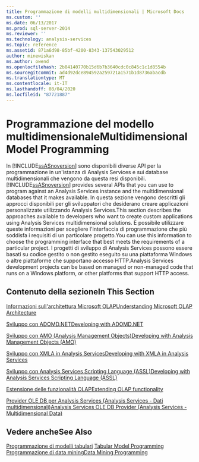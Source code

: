 ```yaml
---
title: Programmazione di modelli multidimensionali | Microsoft Docs
ms.custom: ''
ms.date: 06/13/2017
ms.prod: sql-server-2014
ms.reviewer: ''
ms.technology: analysis-services
ms.topic: reference
ms.assetid: 871a6d98-85bf-4200-8343-137543029512
author: minewiskan
ms.author: owend
ms.openlocfilehash: 2b84140770b15d6b7b3640cdc0c845c1c1d8554b
ms.sourcegitcommit: ad4d92dce894592a259721a1571b1d8736abacdb
ms.translationtype: MT
ms.contentlocale: it-IT
ms.lasthandoff: 08/04/2020
ms.locfileid: "87721887"
---
```

# <a name="multidimensional-model-programming"></a><span data-ttu-id="ee073-102">Programmazione del modello multidimensionale</span><span class="sxs-lookup"><span data-stu-id="ee073-102">Multidimensional Model Programming</span></span>
  <span data-ttu-id="ee073-103">In [!INCLUDE[ssASnoversion](../../includes/ssasnoversion-md.md)] sono disponibili diverse API per la programmazione in un'istanza di Analysis Services e sui database multidimensionali che vengono da questa resi disponibili.</span><span class="sxs-lookup"><span data-stu-id="ee073-103">[!INCLUDE[ssASnoversion](../../includes/ssasnoversion-md.md)] provides several APIs that you can use to program against an Analysis Services instance and the multidimensional databases that it makes available.</span></span> <span data-ttu-id="ee073-104">In questa sezione vengono descritti gli approcci disponibili per gli sviluppatori che desiderano creare applicazioni personalizzate utilizzando Analysis Services.</span><span class="sxs-lookup"><span data-stu-id="ee073-104">This section describes the approaches available to developers who want to create custom applications using Analysis Services multidimensional solutions.</span></span> <span data-ttu-id="ee073-105">È possibile utilizzare queste informazioni per scegliere l'interfaccia di programmazione che più soddisfa i requisiti di un particolare progetto.</span><span class="sxs-lookup"><span data-stu-id="ee073-105">You can use this information to choose the programming interface that best meets the requirements of a particular project.</span></span> <span data-ttu-id="ee073-106">I progetti di sviluppo di Analysis Services possono essere basati su codice gestito o non gestito eseguito su una piattaforma Windows o altre piattaforme che supportano accesso HTTP.</span><span class="sxs-lookup"><span data-stu-id="ee073-106">Analysis Services development projects can be based on managed or non-managed code that runs on a Windows platform, or other platforms that support HTTP access.</span></span>  
  
## <a name="in-this-section"></a><span data-ttu-id="ee073-107">Contenuto della sezione</span><span class="sxs-lookup"><span data-stu-id="ee073-107">In This Section</span></span>  
 [<span data-ttu-id="ee073-108">Informazioni sull'architettura Microsoft OLAP</span><span class="sxs-lookup"><span data-stu-id="ee073-108">Understanding Microsoft OLAP Architecture</span></span>](olap-physical/understanding-microsoft-olap-architecture.md)  
  
 [<span data-ttu-id="ee073-109">Sviluppo con ADOMD.NET</span><span class="sxs-lookup"><span data-stu-id="ee073-109">Developing with ADOMD.NET</span></span>](https://docs.microsoft.com/bi-reference/adomd/developing-with-adomd-net)  
  
 [<span data-ttu-id="ee073-110">Sviluppo con AMO &#40;Analysis Management Objects&#41;</span><span class="sxs-lookup"><span data-stu-id="ee073-110">Developing with Analysis Management Objects &#40;AMO&#41;</span></span>](https://docs.microsoft.com/bi-reference/amo/developing-with-analysis-management-objects-amo)  
  
 [<span data-ttu-id="ee073-111">Sviluppo con XMLA in Analysis Services</span><span class="sxs-lookup"><span data-stu-id="ee073-111">Developing with XMLA in Analysis Services</span></span>](../multidimensional-models-scripting-language-assl-xmla/developing-with-xmla-in-analysis-services.md)  
  
 [<span data-ttu-id="ee073-112">Sviluppo con Analysis Services Scripting Language &#40;ASSL&#41;</span><span class="sxs-lookup"><span data-stu-id="ee073-112">Developing with Analysis Services Scripting Language &#40;ASSL&#41;</span></span>](scripting-language-assl/developing-with-analysis-services-scripting-language-assl.md)  
  
 [<span data-ttu-id="ee073-113">Estensione delle funzionalità OLAP</span><span class="sxs-lookup"><span data-stu-id="ee073-113">Extending OLAP functionality</span></span>](extending-olap/extending-olap-functionality.md)  
  
 [<span data-ttu-id="ee073-114">Provider OLE DB per Analysis Services &#40;Analysis Services - Dati multidimensionali&#41;</span><span class="sxs-lookup"><span data-stu-id="ee073-114">Analysis Services OLE DB Provider &#40;Analysis Services - Multidimensional Data&#41;</span></span>](../dev-guide/analysis-services-ole-db-provider-analysis-services-multidimensional-data.md)  
  
## <a name="see-also"></a><span data-ttu-id="ee073-115">Vedere anche</span><span class="sxs-lookup"><span data-stu-id="ee073-115">See Also</span></span>  
 <span data-ttu-id="ee073-116">[Programmazione di modelli tabulari](../tabular-model-programming-compatibility-levels-1050-1103/tabular-model-programming-for-compatibility-levels-1050-through-1103.md) </span><span class="sxs-lookup"><span data-stu-id="ee073-116">[Tabular Model Programming](../tabular-model-programming-compatibility-levels-1050-1103/tabular-model-programming-for-compatibility-levels-1050-through-1103.md) </span></span>  
 [<span data-ttu-id="ee073-117">Programmazione di data mining</span><span class="sxs-lookup"><span data-stu-id="ee073-117">Data Mining Programming</span></span>](../dev-guide/data-mining-programming.md)  
  
  
